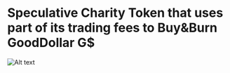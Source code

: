 # Speculative Charity Token that uses part of its trading fees to Buy&Burn GoodDollar G$

![Alt text](https://imgur.com/a/f79DRCd "Optional title")
